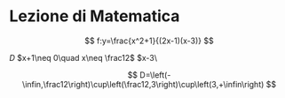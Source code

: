 # Lezione di Matematica


$$
f:y=\frac{x^2+1}{(2x-1)(x-3)}
$$

$D$   $x+1\neq 0\quad x\neq \frac12$
$x-3\

$$
D=\left(-\infin,\frac12\right)\cup\left(\frac12,3\right)\cup\left(3,+\infin\right)
$$


<!--stackedit_data:
eyJoaXN0b3J5IjpbMTUzNjA4MjMzN119
-->